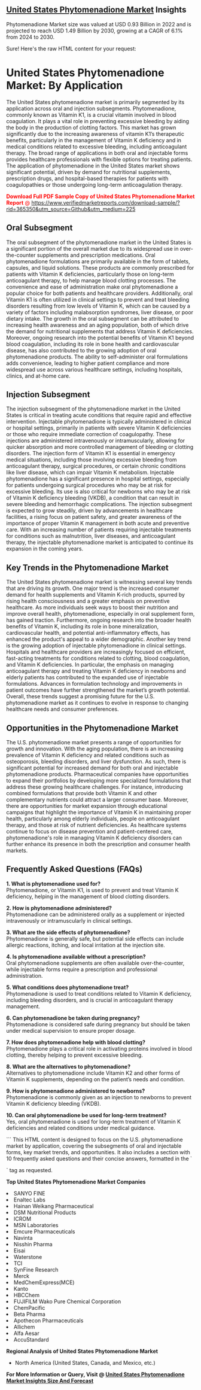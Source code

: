 <h2><a href="https://www.verifiedmarketreports.com/download-sample/?rid=365350&amp;utm_source=Github&amp;utm_medium=225" target="_blank">United States Phytomenadione Market</a> Insights</h2><p>Phytomenadione Market size was valued at USD 0.93 Billion in 2022 and is projected to reach USD 1.49 Billion by 2030, growing at a CAGR of 6.1% from 2024 to 2030.</p><p>Sure! Here's the raw HTML content for your request:  <h1>United States Phytomenadione Market: By Application</h1> <p>The United States phytomenadione market is primarily segmented by its application across oral and injection subsegments. Phytomenadione, commonly known as Vitamin K1, is a crucial vitamin involved in blood coagulation. It plays a vital role in preventing excessive bleeding by aiding the body in the production of clotting factors. This market has grown significantly due to the increasing awareness of vitamin K1’s therapeutic benefits, particularly in the management of Vitamin K deficiency and in medical conditions related to excessive bleeding, including anticoagulant therapy. The broad range of applications in both oral and injectable forms provides healthcare professionals with flexible options for treating patients. The application of phytomenadione in the United States market shows significant potential, driven by demand for nutritional supplements, prescription drugs, and hospital-based therapies for patients with coagulopathies or those undergoing long-term anticoagulation therapy. <p><span class=""><span style="color: #ff0000;"><strong>Download Full PDF Sample Copy of United States Phytomenadione Market Report</strong> @ </span><a href="https://www.verifiedmarketreports.com/download-sample/?rid=365350&amp;utm_source=Github&amp;utm_medium=225" target="_blank">https://www.verifiedmarketreports.com/download-sample/?rid=365350&amp;utm_source=Github&amp;utm_medium=225</a></span></p></p> <h2>Oral Subsegment</h2> <p>The oral subsegment of the phytomenadione market in the United States is a significant portion of the overall market due to its widespread use in over-the-counter supplements and prescription medications. Oral phytomenadione formulations are primarily available in the form of tablets, capsules, and liquid solutions. These products are commonly prescribed for patients with Vitamin K deficiencies, particularly those on long-term anticoagulant therapy, to help manage blood clotting processes. The convenience and ease of administration make oral phytomenadione a popular choice for both patients and healthcare providers. Additionally, oral Vitamin K1 is often utilized in clinical settings to prevent and treat bleeding disorders resulting from low levels of Vitamin K, which can be caused by a variety of factors including malabsorption syndromes, liver disease, or poor dietary intake. The growth in the oral subsegment can be attributed to increasing health awareness and an aging population, both of which drive the demand for nutritional supplements that address Vitamin K deficiencies. Moreover, ongoing research into the potential benefits of Vitamin K1 beyond blood coagulation, including its role in bone health and cardiovascular disease, has also contributed to the growing adoption of oral phytomenadione products. The ability to self-administer oral formulations adds convenience, leading to higher patient compliance and more widespread use across various healthcare settings, including hospitals, clinics, and at-home care. </p> <h2>Injection Subsegment</h2> <p>The injection subsegment of the phytomenadione market in the United States is critical in treating acute conditions that require rapid and effective intervention. Injectable phytomenadione is typically administered in clinical or hospital settings, primarily in patients with severe Vitamin K deficiencies or those who require immediate correction of coagulopathy. These injections are administered intravenously or intramuscularly, allowing for quicker absorption and more controlled management of bleeding or clotting disorders. The injection form of Vitamin K1 is essential in emergency medical situations, including those involving excessive bleeding from anticoagulant therapy, surgical procedures, or certain chronic conditions like liver disease, which can impair Vitamin K metabolism. Injectable phytomenadione has a significant presence in hospital settings, especially for patients undergoing surgical procedures who may be at risk for excessive bleeding. Its use is also critical for newborns who may be at risk of Vitamin K deficiency bleeding (VKDB), a condition that can result in severe bleeding and hemorrhagic complications. The injection subsegment is expected to grow steadily, driven by advancements in healthcare facilities, a rising focus on patient safety, and greater awareness of the importance of proper Vitamin K management in both acute and preventive care. With an increasing number of patients requiring injectable treatments for conditions such as malnutrition, liver diseases, and anticoagulant therapy, the injectable phytomenadione market is anticipated to continue its expansion in the coming years.</p> <h2>Key Trends in the Phytomenadione Market</h2> <p>The United States phytomenadione market is witnessing several key trends that are driving its growth. One major trend is the increased consumer demand for health supplements and Vitamin K-rich products, spurred by rising health consciousness and a greater emphasis on preventive healthcare. As more individuals seek ways to boost their nutrition and improve overall health, phytomenadione, especially in oral supplement form, has gained traction. Furthermore, ongoing research into the broader health benefits of Vitamin K, including its role in bone mineralization, cardiovascular health, and potential anti-inflammatory effects, has enhanced the product's appeal to a wider demographic. Another key trend is the growing adoption of injectable phytomenadione in clinical settings. Hospitals and healthcare providers are increasingly focused on efficient, fast-acting treatments for conditions related to clotting, blood coagulation, and Vitamin K deficiencies. In particular, the emphasis on managing anticoagulant therapy and treating Vitamin K deficiency in newborns and elderly patients has contributed to the expanded use of injectable formulations. Advances in formulation technology and improvements in patient outcomes have further strengthened the market’s growth potential. Overall, these trends suggest a promising future for the U.S. phytomenadione market as it continues to evolve in response to changing healthcare needs and consumer preferences.</p> <h2>Opportunities in the Phytomenadione Market</h2> <p>The U.S. phytomenadione market presents a range of opportunities for growth and innovation. With the aging population, there is an increasing prevalence of Vitamin K deficiency and related conditions such as osteoporosis, bleeding disorders, and liver dysfunction. As such, there is significant potential for increased demand for both oral and injectable phytomenadione products. Pharmaceutical companies have opportunities to expand their portfolios by developing more specialized formulations that address these growing healthcare challenges. For instance, introducing combined formulations that provide both Vitamin K and other complementary nutrients could attract a larger consumer base. Moreover, there are opportunities for market expansion through educational campaigns that highlight the importance of Vitamin K in maintaining proper health, particularly among elderly individuals, people on anticoagulant therapy, and those at risk of nutrient deficiencies. As healthcare systems continue to focus on disease prevention and patient-centered care, phytomenadione's role in managing Vitamin K deficiency disorders can further enhance its presence in both the prescription and consumer health markets.</p> <h2>Frequently Asked Questions (FAQs)</h2> <p><strong>1. What is phytomenadione used for?</strong><br>Phytomenadione, or Vitamin K1, is used to prevent and treat Vitamin K deficiency, helping in the management of blood clotting disorders.</p> <p><strong>2. How is phytomenadione administered?</strong><br>Phytomenadione can be administered orally as a supplement or injected intravenously or intramuscularly in clinical settings.</p> <p><strong>3. What are the side effects of phytomenadione?</strong><br>Phytomenadione is generally safe, but potential side effects can include allergic reactions, itching, and local irritation at the injection site.</p> <p><strong>4. Is phytomenadione available without a prescription?</strong><br>Oral phytomenadione supplements are often available over-the-counter, while injectable forms require a prescription and professional administration.</p> <p><strong>5. What conditions does phytomenadione treat?</strong><br>Phytomenadione is used to treat conditions related to Vitamin K deficiency, including bleeding disorders, and is crucial in anticoagulant therapy management.</p> <p><strong>6. Can phytomenadione be taken during pregnancy?</strong><br>Phytomenadione is considered safe during pregnancy but should be taken under medical supervision to ensure proper dosage.</p> <p><strong>7. How does phytomenadione help with blood clotting?</strong><br>Phytomenadione plays a critical role in activating proteins involved in blood clotting, thereby helping to prevent excessive bleeding.</p> <p><strong>8. What are the alternatives to phytomenadione?</strong><br>Alternatives to phytomenadione include Vitamin K2 and other forms of Vitamin K supplements, depending on the patient’s needs and condition.</p> <p><strong>9. How is phytomenadione administered to newborns?</strong><br>Phytomenadione is commonly given as an injection to newborns to prevent Vitamin K deficiency bleeding (VKDB).</p> <p><strong>10. Can oral phytomenadione be used for long-term treatment?</strong><br>Yes, oral phytomenadione is used for long-term treatment of Vitamin K deficiencies and related conditions under medical guidance.</p> ``` This HTML content is designed to focus on the U.S. phytomenadione market by application, covering the subsegments of oral and injectable forms, key market trends, and opportunities. It also includes a section with 10 frequently asked questions and their concise answers, formatted in the `<p>` tag as requested.</p><p><strong>Top United States Phytomenadione Market Companies</strong></p><div data-test-id=""><p><li>SANYO FINE</li><li> Enaltec Labs</li><li> Hainan Weikang Pharmaceutical</li><li> DSM Nutritional Products</li><li> ICROM</li><li> MSN Laboratories</li><li> Emcure Pharmaceuticals</li><li> Navinta</li><li> Nisshin Pharma</li><li> Eisai</li><li> Waterstone</li><li> TCI</li><li> SynFine Research</li><li> Merck</li><li> MedChemExpress(MCE)</li><li> Kanto</li><li> HBCChem</li><li> FUJIFILM Wako Pure Chemical Corporation</li><li> ChemPacific</li><li> Beta Pharma</li><li> Apothecon Pharmaceuticals</li><li> Allichem</li><li> Alfa Aesar</li><li> AccuStandard</li></p><div><strong>Regional Analysis of&nbsp;United States Phytomenadione Market</strong></div><ul><li dir="ltr"><p dir="ltr">North America&nbsp;(United States, Canada, and Mexico, etc.)</p></li></ul><p><strong>For More Information or Query, Visit @&nbsp;</strong><strong><a href="https://www.verifiedmarketreports.com/product/phytomenadione-market/?utm_source=Github&amp;utm_medium=225" target="_blank">United States Phytomenadione Market Insights Size And Forecast</a></strong></p></div>
